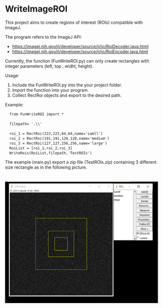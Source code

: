 # WriteImageROI

This project aims to create regions of interest (ROIs) compatible with ImageJ.

The program refers to the ImageJ API:
- https://imagej.nih.gov/ij/developer/source/ij/io/RoiDecoder.java.html
- https://imagej.nih.gov/ij/developer/source/ij/io/RoiEncoder.java.html

Currently, the function (FunWriteROI.py) can only create rectangles with integer parameters (left, top , widht, height).

Usage:
1. Include the FunWriteROI.py into the your project folder.
2. Import the function into your program.
3. Collect RectRoi objects and export to the desired path.

Example:

```
  from FunWriteROI import *

  filepath= '.\\'

  roi_1 = RectRoi(223,223,64,64,name='samll')
  roi_2 = RectRoi(191,191,128,128,name='medium')
  roi_3 = RectRoi(127,127,256,256,name='large')
  RoiList = [roi_1,roi_2,roi_3]
  WriteRois(RoiList,filepath,'TestROIs')
```

The example (main.py) export a zip file (TestROIs.zip) containing 3 different size rectangle as in the following picture.
<h1 align="center">
<img src="TestResults.PNG" width="600">
